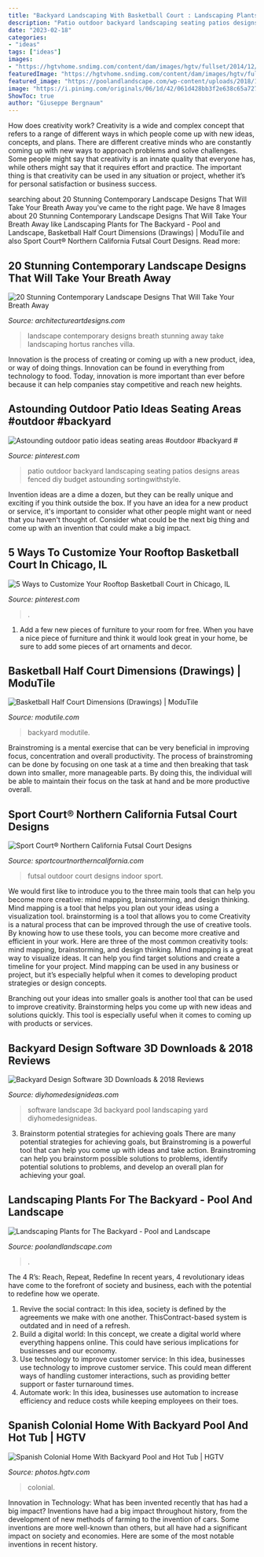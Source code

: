 ```yaml
---
title: "Backyard Landscaping With Basketball Court : Landscaping Plants For The Backyard"
description: "Patio outdoor backyard landscaping seating patios designs areas fenced diy budget astounding sortingwithstyle"
date: "2023-02-18"
categories:
- "ideas"
tags: ["ideas"]
images:
- "https://hgtvhome.sndimg.com/content/dam/images/hgtv/fullset/2014/12/3/0/DP_Eva-Knoppel_Spanish-Colonial-Landscaping_A-Fresh-Look-for-the-Pool_h.jpg.rend.hgtvcom.616.411.suffix/1417643596311.jpeg"
featuredImage: "https://hgtvhome.sndimg.com/content/dam/images/hgtv/fullset/2014/12/3/0/DP_Eva-Knoppel_Spanish-Colonial-Landscaping_A-Fresh-Look-for-the-Pool_h.jpg.rend.hgtvcom.616.411.suffix/1417643596311.jpeg"
featured_image: "https://poolandlandscape.com/wp-content/uploads/2018/10/28064818_xxl.jpg"
image: "https://i.pinimg.com/originals/06/1d/42/061d428bb3f2e638c65a727b1a837796.jpg"
ShowToc: true
author: "Giuseppe Bergnaum"
---
```



How does creativity work?
Creativity is a wide and complex concept that refers to a range of different ways in which people come up with new ideas, concepts, and plans. There are different creative minds who are constantly coming up with new ways to approach problems and solve challenges. Some people might say that creativity is an innate quality that everyone has, while others might say that it requires effort and practice. The important thing is that creativity can be used in any situation or project, whether it’s for personal satisfaction or business success.

	

		
searching about 20 Stunning Contemporary Landscape Designs That Will Take Your Breath Away you've came to the right page. We have 8 Images about 20 Stunning Contemporary Landscape Designs That Will Take Your Breath Away like Landscaping Plants for The Backyard - Pool and Landscape, Basketball Half Court Dimensions (Drawings) | ModuTile and also Sport Court® Northern California Futsal Court Designs. Read more:
		
    
## 20 Stunning Contemporary Landscape Designs That Will Take Your Breath Away

<img loading=lazy src="https://www.architectureartdesigns.com/wp-content/uploads/2016/05/20-Stunning-Contemporary-Landscape-Designs-That-Will-Take-Your-Breath-Away-7.jpg" onerror="this.onerror=null;this.src='https://tse2.mm.bing.net/th?id=OIP.z-b2cMlyQpx0PrYKKUFDawAAAA&amp;pid=15.1';" alt="20 Stunning Contemporary Landscape Designs That Will Take Your Breath Away">

_Source: architectureartdesigns.com_

>landscape contemporary designs breath stunning away take landscaping hortus ranches villa. 

	

Innovation is the process of creating or coming up with a new product, idea, or way of doing things. Innovation can be found in everything from technology to food. Today, innovation is more important than ever before because it can help companies stay competitive and reach new heights.

    
## Astounding Outdoor Patio Ideas Seating Areas #outdoor #backyard #

<img loading=lazy src="https://i.pinimg.com/originals/06/1d/42/061d428bb3f2e638c65a727b1a837796.jpg" onerror="this.onerror=null;this.src='https://tse1.mm.bing.net/th?id=OIP.1xi_csP9-6Sb20vC-s_yMwHaJ4&amp;pid=15.1';" alt="Astounding outdoor patio ideas seating areas #outdoor #backyard #">

_Source: pinterest.com_

>patio outdoor backyard landscaping seating patios designs areas fenced diy budget astounding sortingwithstyle. 

	

Invention ideas are a dime a dozen, but they can be really unique and exciting if you think outside the box. If you have an idea for a new product or service, it's important to consider what other people might want or need that you haven't thought of. Consider what could be the next big thing and come up with an invention that could make a big impact.

    
## 5 Ways To Customize Your Rooftop Basketball Court In Chicago, IL

<img loading=lazy src="https://i.pinimg.com/736x/a3/7e/cf/a37ecfd5e93959c0552df2ec9d5b4618.jpg" onerror="this.onerror=null;this.src='https://tse2.mm.bing.net/th?id=OIP.9pZhyDqSXbpE-lp5e3zoVgHaFj&amp;pid=15.1';" alt="5 Ways to Customize Your Rooftop Basketball Court in Chicago, IL">

_Source: pinterest.com_

>. 

	

1. Add a few new pieces of furniture to your room for free. When you have a nice piece of furniture and think it would look great in your home, be sure to add some pieces of art ornaments and decor.

    
## Basketball Half Court Dimensions (Drawings) | ModuTile

<img loading=lazy src="https://modutile.com/wp-content/uploads/2020/09/college-basketball-half-court-measurements-ncaa-1200x900.jpg" onerror="this.onerror=null;this.src='https://tse2.mm.bing.net/th?id=OIP._M-506946Pq5lBvbj2oWlwHaFj&amp;pid=15.1';" alt="Basketball Half Court Dimensions (Drawings) | ModuTile">

_Source: modutile.com_

>backyard modutile. 

	

Brainstroming is a mental exercise that can be very beneficial in improving focus, concentration and overall productivity. The process of brainstroming can be done by focusing on one task at a time and then breaking that task down into smaller, more manageable parts. By doing this, the individual will be able to maintain their focus on the task at hand and be more productive overall.

    
## Sport Court® Northern California Futsal Court Designs

<img loading=lazy src="https://www.sportcourtnortherncalifornia.com/wp-content/uploads/futsal.jpg" onerror="this.onerror=null;this.src='https://tse4.mm.bing.net/th?id=OIP.teDNZyDJ7DHpLcjNY9zlMQHaDF&amp;pid=15.1';" alt="Sport Court® Northern California Futsal Court Designs">

_Source: sportcourtnortherncalifornia.com_

>futsal outdoor court designs indoor sport. 

	

We would first like to introduce you to the three main tools that can help you become more creative: mind mapping, brainstorming, and design thinking. Mind mapping is a tool that helps you plan out your ideas using a visualization tool. brainstorming is a tool that allows you to come
Creativity is a natural process that can be improved through the use of creative tools. By knowing how to use these tools, you can become more creative and efficient in your work. Here are three of the most common creativity tools: mind mapping, brainstorming, and design thinking.
Mind mapping is a great way to visualize ideas. It can help you find target solutions and create a timeline for your project. Mind mapping can be used in any business or project, but it’s especially helpful when it comes to developing product strategies or design concepts.

Branching out your ideas into smaller goals is another tool that can be used to improve creativity. Brainstorming helps you come up with new ideas and solutions quickly. This tool is especially useful when it comes to coming up with products or services.

    
## Backyard Design Software 3D Downloads &amp; 2018 Reviews

<img loading=lazy src="https://diyhomedesignideas.com/images/gallery/3d/landscape/photo-1.jpg" onerror="this.onerror=null;this.src='https://tse4.mm.bing.net/th?id=OIP.4FLVCoqXdVJ-jteBBLXi9QHaE_&amp;pid=15.1';" alt="Backyard Design Software 3D Downloads &amp; 2018 Reviews">

_Source: diyhomedesignideas.com_

>software landscape 3d backyard pool landscaping yard diyhomedesignideas. 

	

3. Brainstorm potential strategies for achieving goals
There are many potential strategies for achieving goals, but Brainstroming is a powerful tool that can help you come up with ideas and take action. Brainstroming can help you brainstorm possible solutions to problems, identify potential solutions to problems, and develop an overall plan for achieving your goal.

    
## Landscaping Plants For The Backyard - Pool And Landscape

<img loading=lazy src="https://poolandlandscape.com/wp-content/uploads/2018/10/28064818_xxl.jpg" onerror="this.onerror=null;this.src='https://tse1.mm.bing.net/th?id=OIP.F8c1_VyvrXFlWI_bpC8TXAHaE8&amp;pid=15.1';" alt="Landscaping Plants for The Backyard - Pool and Landscape">

_Source: poolandlandscape.com_

>. 

	

The 4 R’s: Reach, Repeat, Redefine
In recent years, 4 revolutionary ideas have come to the forefront of society and business, each with the potential to redefine how we operate.
1. Revive the social contract: In this idea, society is defined by the agreements we make with one another. ThisContract-based system is outdated and in need of a refresh.
2. Build a digital world: In this concept, we create a digital world where everything happens online. This could have serious implications for businesses and our economy.
3. Use technology to improve customer service: In this idea, businesses use technology to improve customer service. This could mean different ways of handling customer interactions, such as providing better support or faster turnaround times. 
4. Automate work: In this idea, businesses use automation to increase efficiency and reduce costs while keeping employees on their toes.

    
## Spanish Colonial Home With Backyard Pool And Hot Tub | HGTV

<img loading=lazy src="https://hgtvhome.sndimg.com/content/dam/images/hgtv/fullset/2014/12/3/0/DP_Eva-Knoppel_Spanish-Colonial-Landscaping_A-Fresh-Look-for-the-Pool_h.jpg.rend.hgtvcom.616.411.suffix/1417643596311.jpeg" onerror="this.onerror=null;this.src='https://tse1.mm.bing.net/th?id=OIP.BcwDV_ValAes_YRZlvHd_QHaE8&amp;pid=15.1';" alt="Spanish Colonial Home With Backyard Pool and Hot Tub | HGTV">

_Source: photos.hgtv.com_

>colonial. 

	

Innovation in Technology: What has been invented recently that has had a big impact?
Inventions have had a big impact throughout history, from the development of new methods of farming to the invention of cars. Some inventions are more well-known than others, but all have had a significant impact on society and economies. Here are some of the most notable inventions in recent history.


